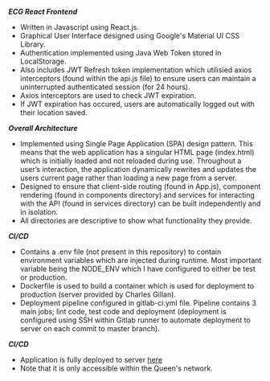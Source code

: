 _**ECG React Frontend**_
- Written in Javascript using React.js. 
- Graphical User Interface designed using Google's Material UI CSS Library.
- Authentication implemented using Java Web Token stored in LocalStorage. 
- Also includes JWT Refresh token implementation which utilisied axios interceptors (found within the api.js file) to ensure users can maintain a uninterrupted authenticated session (for 24 hours). 
- Axios interceptors are used to check JWT expiration. 
- If JWT expiration has occured, users are automatically logged out with their location saved. 

_**Overall Architecture**_
- Implemented using Single Page Application (SPA) design pattern. This means that the web application has a singular HTML page (index.html) which is initially loaded and not reloaded during use. Throughout a user’s interaction, the application dynamically rewrites and updates the users current page rather than loading a new page from a server.
- Designed to ensure that client-side routing (found in App.js), component rendering (found in components directory) and services for interacting with the API (found in services directory) can be built independently and in isolation.
- All directories are descriptive to show what functionality they provide. 

_**CI/CD**_
- Contains a .env file (not present in this repository) to contain environment variables which are injected during runtime. Most important variable being the NODE_ENV which I have configured to either be test or production. 
- Dockerfile is used to build a container which is used for deployment to production (server provided by Charles Gillan). 
- Deployment pipeline configured in gitlab-ci.yml file. Pipeline contains 3 main jobs; lint code, test code and deployment (deployment is configured using SSH within Gitlab runner to automate deployment to server on each commit to master branch).

_**CI/CD**_
- Application is fully deployed to server [here](http://143.117.45.71:10003) 
- Note that it is only accessible within the Queen's network.
